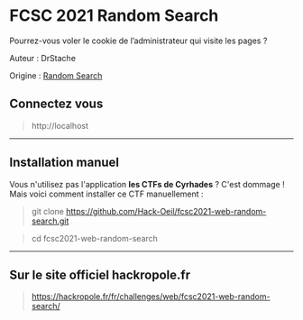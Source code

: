 # FCSC 2021 Random Search

Pourrez-vous voler le cookie de l’administrateur qui visite les pages ?



Auteur : DrStache

Origine : [Random Search](https://hackropole.fr/fr/challenges/web/fcsc2021-web-random-search/)


## Connectez vous 
> http://localhost



-----------

## Installation manuel
Vous n'utilisez pas l'application **les CTFs de Cyrhades** ? C'est dommage !
Mais voici comment installer ce CTF manuellement :

> git clone https://github.com/Hack-Oeil/fcsc2021-web-random-search.git

> cd fcsc2021-web-random-search


-----------

## Sur le site officiel hackropole.fr
> https://hackropole.fr/fr/challenges/web/fcsc2021-web-random-search/